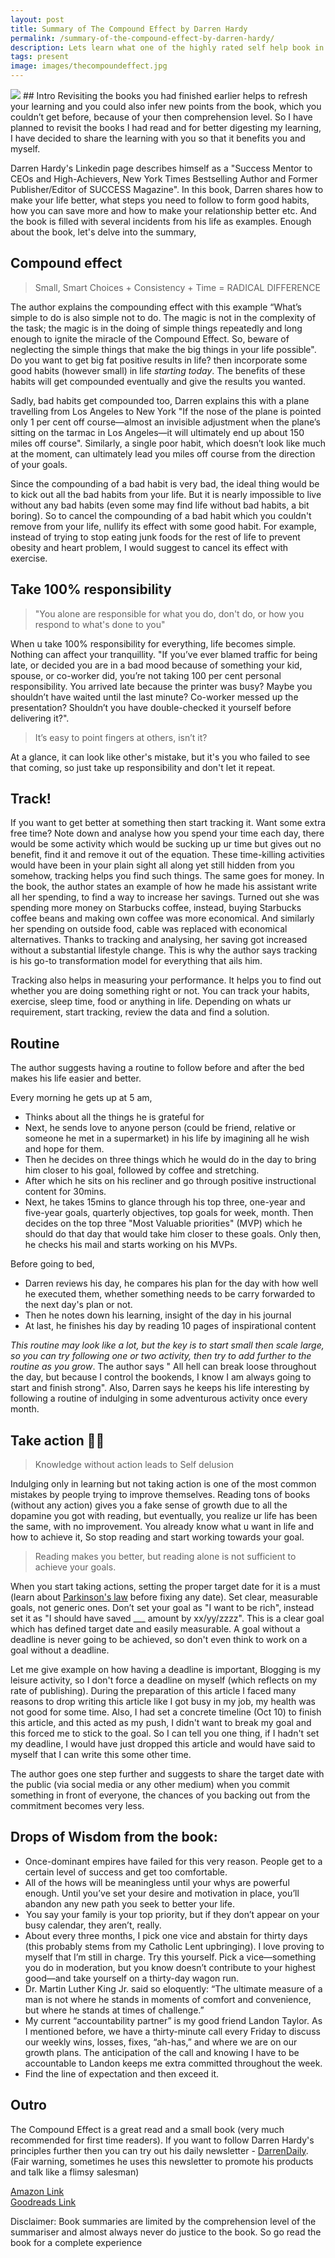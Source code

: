 ```yaml
---
layout: post
title: Summary of The Compound Effect by Darren Hardy
permalink: /summary-of-the-compound-effect-by-darren-hardy/
description: Lets learn what one of the highly rated self help book in recent times has to offer.
tags: present
image: images/thecompoundeffect.jpg
---
```

<img src="{{site.url}}/images/thecompoundeffect.jpg" class="centre">
## Intro
Revisiting the books you had finished earlier helps to refresh your learning and you could also infer new points from the book, which you couldn’t get before, because of your then comprehension level. So I have planned to revisit the books I had read and for better digesting my learning, I have decided to share the learning with you so that it benefits you and myself.

Darren Hardy's Linkedin page describes himself as a "Success Mentor to CEOs and High-Achievers, New York Times Bestselling Author and Former Publisher/Editor of SUCCESS Magazine". In this book, Darren shares how to make your life better, what steps you need to follow to form good habits, how you can save more and how to make your relationship better etc. And the book is filled with several incidents from his life as examples. Enough about the book, let's delve into the summary,


## Compound effect

> Small, Smart Choices + Consistency + Time = RADICAL DIFFERENCE

 The author explains the compounding effect with this example “What’s simple to do is also simple not to do. The magic is not in the complexity of the task; the magic is in the doing of simple things repeatedly and long enough to ignite the miracle of the Compound Effect. So, beware of neglecting the simple things that make the big things in your life possible". Do you want to get big fat positive results in life? then incorporate some good habits (however small) in life *starting today*. The benefits of these habits will get compounded eventually and give the results you wanted.

Sadly, bad habits get compounded too, Darren explains this with a plane travelling from Los Angeles to New York "If the nose of the plane is pointed only 1 per cent off course—almost an invisible adjustment when the plane’s sitting on the tarmac in Los Angeles—it will ultimately end up about 150 miles off course". Similarly, a single poor habit, which doesn’t look like much at the moment, can ultimately lead you miles off course from the direction of your goals.

Since the compounding of a bad habit is very bad, the ideal thing would be to kick out all the bad habits from your life. But it is nearly impossible to live without any bad habits (even some may find life without bad habits, a bit boring). So to cancel the compounding of a bad habit which you couldn't remove from your life, nullify its effect with some good habit. For example, instead of trying to stop eating junk foods for the rest of life to prevent obesity and heart problem, I would suggest to cancel its effect with exercise.

## Take 100% responsibility
 
>  "You alone are responsible for what you do, don't do, or how you respond to what's done to you" 

When u take 100% responsibility for everything, life becomes simple. Nothing can affect your tranquillity. "If you’ve ever blamed traffic for being late, or decided you are in a bad mood because of something your kid, spouse, or co-worker did, you’re not taking 100 per cent personal responsibility. You arrived late because the printer was busy? Maybe you shouldn’t have waited until the last minute? Co-worker messed up the presentation? Shouldn’t you have double-checked it yourself before delivering it?".

> It’s easy to point fingers at others, isn’t it?

 At a glance, it can look like other's mistake, but it's you who failed to see that coming, so just take up responsibility and don't let it repeat.


## Track!
If you want to get better at something then start tracking it. Want some extra free time? Note down and analyse how you spend your time each day, there would be some activity which would be sucking up ur time but gives out no benefit, find it and remove it out of the equation. These time-killing activities would have been in your plain sight all along yet still hidden from you somehow, tracking helps you find such things. The same goes for money. In the book, the author states an example of how he made his assistant write all her spending, to find a way to increase her savings. Turned out she was spending more money on Starbucks coffee, instead, buying Starbucks coffee beans and making own coffee was more economical. And similarly her spending on outside food, cable was replaced with economical alternatives. Thanks to tracking and analysing, her saving got increased without a substantial lifestyle change. This is why the author says tracking is his go-to transformation model for everything that ails him. 

 Tracking also helps in measuring your performance. It helps you to find out whether you are doing something right or not.  You can track your habits, exercise, sleep time, food or anything in life. Depending on whats ur requirement, start tracking, review the data and find a solution.

## Routine 
The author suggests having a routine to follow before and after the bed makes his life easier and better. 

Every morning he gets up at 5 am,
 - Thinks about all the things he is grateful for
 - Next, he sends love to anyone person (could be friend, relative or someone he met in a supermarket) in his life by imagining all he wish and hope for them.
 - Then he decides on three things which he would do in the day to bring him closer to his goal, followed by coffee and stretching.
 - After which he sits on his recliner and go through positive instructional content for 30mins. 
 - Next, he takes 15mins to glance through his top three, one-year and five-year goals, quarterly objectives, top goals for week, month. Then decides on the top three "Most Valuable priorities" (MVP) which he should do that day that would take him closer to these goals. Only then, he checks his mail and starts working on his MVPs.

Before going to bed,
 - Darren reviews his day, he compares his plan for the day with how well he executed them, whether something needs to be carry forwarded to the next day's plan or not.
 - Then he notes down his learning, insight of the day in his journal
 - At last, he finishes his day by reading 10 pages of inspirational content

*This routine may look like a lot, but the key is to start small then scale large, so you can try following one or two activity, then try to add further to the routine as you grow*. The author says " All hell can break loose throughout the day, but because I control the bookends, I know I am always going to start and finish strong". 
Also, Darren says he keeps his life interesting by following a routine of indulging in some adventurous activity once every month.

## Take action 👊🏻

> Knowledge without action leads to Self delusion

Indulging only in learning but not taking action is one of the most common mistakes by people trying to improve themselves. Reading tons of books (without any action) gives you a fake sense of growth due to all the dopamine you got with reading, but eventually, you realize ur life has been the same, with no improvement.  You already know what u want in life and how to achieve it, So stop reading and start working towards your goal. 

> Reading makes you better, but reading alone is not sufficient to achieve your goals. 

When you start taking actions, setting the proper target date for it is a must (learn about [Parkinson's law](https://en.wikipedia.org/wiki/Parkinson%27s_law) before fixing any date). Set clear, measurable goals, not generic ones. Don’t set your goal as "I want to be rich", instead set it as "I should have saved ___ amount by xx/yy/zzzz". This is a clear goal which has defined target date and easily measurable. A goal without a deadline is never going to be achieved, so don't even think to work on a goal without a deadline.

Let me give example on how having a deadline is important, Blogging is my leisure activity, so I don't force a deadline on myself (which reflects on my rate of publishing). During the preparation of this article I faced many reasons to drop writing this article like I got busy in my job, my health was not good for some time.  Also, I had set a concrete timeline (Oct 10) to finish this article, and this acted as my push, I didn't want to break my goal and this forced me to stick to the goal. So I can tell you one thing, if I hadn't set my deadline, I would have just dropped this article and would have said to myself that I can write this some other time.

The author goes one step further and suggests to share the target date with the public (via social media or any other medium) when you commit something in front of everyone, the chances of you backing out from the commitment becomes very less.

## Drops of Wisdom from the book:

 - Once-dominant empires have failed for this very reason. People get to a certain level of success and get too comfortable.
- All of the hows will be meaningless until your whys are powerful enough. Until you’ve set your desire and motivation in place, you’ll abandon any new path you seek to better your life.
-  You say your family is your top priority, but if they don’t appear on your busy calendar, they aren’t, really.
- About every three months, I pick one vice and abstain for thirty days (this probably stems from my Catholic Lent upbringing). I love proving to myself that I’m still in charge. Try this yourself. Pick a vice—something you do in moderation, but you know doesn’t contribute to your highest good—and take yourself on a thirty-day wagon run.
- Dr. Martin Luther King Jr. said so eloquently: “The ultimate measure of a man is not where he stands in moments of comfort and convenience, but where he stands at times of challenge.”
- My current “accountability partner” is my good friend Landon Taylor. As I mentioned before, we have a thirty-minute call every Friday to discuss our weekly wins, losses, fixes, “ah-has,” and where we are on our growth plans. The anticipation of the call and knowing I have to be accountable to Landon keeps me extra committed throughout the week.
- Find the line of expectation and then exceed it.

## Outro 
The Compound Effect is a great read and a small book (very much recommended for first time readers). If you want to follow Darren Hardy's principles further then you can try out his daily newsletter - [DarrenDaily](https://go.darrenhardy.com/darrendaily/). (Fair warning, sometimes he uses this newsletter to promote his products and talk like a flimsy salesman)

[Amazon Link](https://www.amazon.in/Compound-Effect-Jumpstart-Income-Success-ebook/dp/B089K283Q6/ref=sr_1_4?crid=3K7E8BNEN9FF8&dchild=1&keywords=compound%20effect%20book&qid=1602086870&sprefix=compound%20effect,aps,1309&sr=8-4)\
[Goodreads Link](https://www.goodreads.com/book/show/9420697-the-compound-effect?from_search=true&from_srp=true&qid=ttqW3miiHT&rank=1)

<p class="disclaimer">
Disclaimer: Book summaries are limited by the comprehension level of the summariser and almost always never do justice to the book. So go read the book for a complete experience
</p>